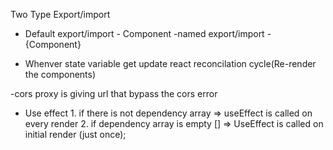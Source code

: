 Two Type Export/import

- Default export/import - Component
-named export/import - {Component}

- Whenver state variable get update react reconcilation cycle(Re-render the components)

-cors proxy is giving url that bypass the cors error
- Use effect 1. if there is not dependency array => useEffect is called on every render
             2. if dependency array is empty  [] => UseEffect is called on initial render (just once);